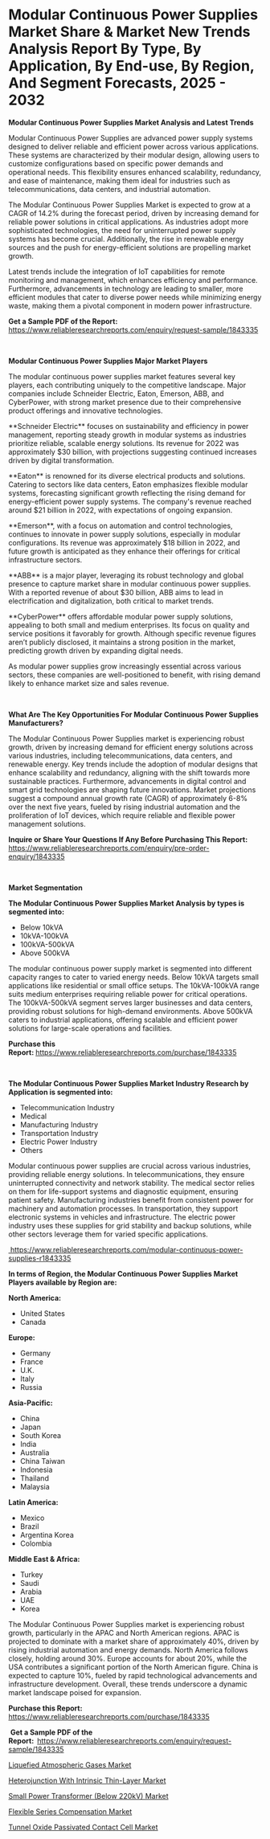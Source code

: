 <p><h1>Modular Continuous Power Supplies Market Share & Market New Trends Analysis Report By Type, By Application, By End-use, By Region, And Segment Forecasts, 2025 - 2032</h1></p><p><strong>Modular Continuous Power Supplies Market Analysis and Latest Trends</strong></p>
<p><p>Modular Continuous Power Supplies are advanced power supply systems designed to deliver reliable and efficient power across various applications. These systems are characterized by their modular design, allowing users to customize configurations based on specific power demands and operational needs. This flexibility ensures enhanced scalability, redundancy, and ease of maintenance, making them ideal for industries such as telecommunications, data centers, and industrial automation.</p><p>The Modular Continuous Power Supplies Market is expected to grow at a CAGR of 14.2% during the forecast period, driven by increasing demand for reliable power solutions in critical applications. As industries adopt more sophisticated technologies, the need for uninterrupted power supply systems has become crucial. Additionally, the rise in renewable energy sources and the push for energy-efficient solutions are propelling market growth. </p><p>Latest trends include the integration of IoT capabilities for remote monitoring and management, which enhances efficiency and performance. Furthermore, advancements in technology are leading to smaller, more efficient modules that cater to diverse power needs while minimizing energy waste, making them a pivotal component in modern power infrastructure.</p></p>
<p><strong>Get a Sample PDF of the Report:&nbsp;</strong> <a href="https://www.reliableresearchreports.com/enquiry/request-sample/1843335?utm_campaign=48&utm_medium=2&utm_source=Github&utm_content=ia&utm_term=14022025&utm_id=modular-continuous-power-supplies">https://www.reliableresearchreports.com/enquiry/request-sample/1843335</a></p>
<p>&nbsp;</p>
<p><strong>Modular Continuous Power Supplies Major Market Players</strong></p>
<p><p>The modular continuous power supplies market features several key players, each contributing uniquely to the competitive landscape. Major companies include Schneider Electric, Eaton, Emerson, ABB, and CyberPower, with strong market presence due to their comprehensive product offerings and innovative technologies.</p><p>**Schneider Electric** focuses on sustainability and efficiency in power management, reporting steady growth in modular systems as industries prioritize reliable, scalable energy solutions. Its revenue for 2022 was approximately $30 billion, with projections suggesting continued increases driven by digital transformation.</p><p>**Eaton** is renowned for its diverse electrical products and solutions. Catering to sectors like data centers, Eaton emphasizes flexible modular systems, forecasting significant growth reflecting the rising demand for energy-efficient power supply systems. The company's revenue reached around $21 billion in 2022, with expectations of ongoing expansion.</p><p>**Emerson**, with a focus on automation and control technologies, continues to innovate in power supply solutions, especially in modular configurations. Its revenue was approximately $18 billion in 2022, and future growth is anticipated as they enhance their offerings for critical infrastructure sectors.</p><p>**ABB** is a major player, leveraging its robust technology and global presence to capture market share in modular continuous power supplies. With a reported revenue of about $30 billion, ABB aims to lead in electrification and digitalization, both critical to market trends.</p><p>**CyberPower** offers affordable modular power supply solutions, appealing to both small and medium enterprises. Its focus on quality and service positions it favorably for growth. Although specific revenue figures aren’t publicly disclosed, it maintains a strong position in the market, predicting growth driven by expanding digital needs.</p><p>As modular power supplies grow increasingly essential across various sectors, these companies are well-positioned to benefit, with rising demand likely to enhance market size and sales revenue.</p></p>
<p>&nbsp;</p>
<p><strong>What Are The Key Opportunities For Modular Continuous Power Supplies Manufacturers?</strong></p>
<p><p>The Modular Continuous Power Supplies market is experiencing robust growth, driven by increasing demand for efficient energy solutions across various industries, including telecommunications, data centers, and renewable energy. Key trends include the adoption of modular designs that enhance scalability and redundancy, aligning with the shift towards more sustainable practices. Furthermore, advancements in digital control and smart grid technologies are shaping future innovations. Market projections suggest a compound annual growth rate (CAGR) of approximately 6-8% over the next five years, fueled by rising industrial automation and the proliferation of IoT devices, which require reliable and flexible power management solutions.</p></p>
<p><strong>Inquire or Share Your Questions If Any Before Purchasing This Report:</strong> <a href="https://www.reliableresearchreports.com/enquiry/pre-order-enquiry/1843335?utm_campaign=48&utm_medium=2&utm_source=Github&utm_content=ia&utm_term=14022025&utm_id=modular-continuous-power-supplies">https://www.reliableresearchreports.com/enquiry/pre-order-enquiry/1843335</a></p>
<p>&nbsp;</p>
<p><strong>Market Segmentation</strong></p>
<p><strong>The Modular Continuous Power Supplies Market Analysis by types is segmented into:</strong></p>
<p><ul><li>Below 10kVA</li><li>10kVA-100kVA</li><li>100kVA-500kVA</li><li>Above 500kVA</li></ul></p>
<p><p>The modular continuous power supply market is segmented into different capacity ranges to cater to varied energy needs. Below 10kVA targets small applications like residential or small office setups. The 10kVA-100kVA range suits medium enterprises requiring reliable power for critical operations. The 100kVA-500kVA segment serves larger businesses and data centers, providing robust solutions for high-demand environments. Above 500kVA caters to industrial applications, offering scalable and efficient power solutions for large-scale operations and facilities.</p></p>
<p><strong>Purchase this Report:&nbsp;</strong><a href="https://www.reliableresearchreports.com/purchase/1843335?utm_campaign=48&utm_medium=2&utm_source=Github&utm_content=ia&utm_term=14022025&utm_id=modular-continuous-power-supplies">https://www.reliableresearchreports.com/purchase/1843335</a></p>
<p>&nbsp;</p>
<p><strong>The Modular Continuous Power Supplies Market Industry Research by Application is segmented into:</strong></p>
<p><ul><li>Telecommunication Industry</li><li>Medical</li><li>Manufacturing Industry</li><li>Transportation Industry</li><li>Electric Power Industry</li><li>Others</li></ul></p>
<p><p>Modular continuous power supplies are crucial across various industries, providing reliable energy solutions. In telecommunications, they ensure uninterrupted connectivity and network stability. The medical sector relies on them for life-support systems and diagnostic equipment, ensuring patient safety. Manufacturing industries benefit from consistent power for machinery and automation processes. In transportation, they support electronic systems in vehicles and infrastructure. The electric power industry uses these supplies for grid stability and backup solutions, while other sectors leverage them for varied specific applications.</p></p>
<p><a href="https://www.reliableresearchreports.com/modular-continuous-power-supplies-r1843335?utm_campaign=48&utm_medium=2&utm_source=Github&utm_content=ia&utm_term=14022025&utm_id=modular-continuous-power-supplies">&nbsp;https://www.reliableresearchreports.com/modular-continuous-power-supplies-r1843335</a></p>
<p><strong>In terms of Region, the Modular Continuous Power Supplies Market Players available by Region are:</strong></p>
<p>
    <p> <strong> North America: </strong>
        <ul>
            <li>United States</li>
            <li>Canada</li>
        </ul>
        </p> 
    <p> <strong> Europe: </strong>
        <ul>
            <li>Germany</li>
            <li>France</li>
            <li>U.K.</li>
            <li>Italy</li>
            <li>Russia</li>
        </ul>
        </p> 
    <p> <strong> Asia-Pacific: </strong>
        <ul>
            <li>China</li>
            <li>Japan</li>
            <li>South Korea</li>
            <li>India</li>
            <li>Australia</li>
            <li>China Taiwan</li>
            <li>Indonesia</li>
            <li>Thailand</li>
            <li>Malaysia</li>
        </ul>
        </p> 
    <p> <strong> Latin America: </strong>
        <ul>
            <li>Mexico</li>
            <li>Brazil</li>
            <li>Argentina Korea</li>
            <li>Colombia</li>
        </ul>
        </p> 
    <p> <strong> Middle East & Africa: </strong>
        <ul>
            <li>Turkey</li>
            <li>Saudi</li>
            <li>Arabia</li>
            <li>UAE</li>
            <li>Korea</li>
        </ul>
    </p>
    </p>
<p><p>The Modular Continuous Power Supplies market is experiencing robust growth, particularly in the APAC and North American regions. APAC is projected to dominate with a market share of approximately 40%, driven by rising industrial automation and energy demands. North America follows closely, holding around 30%. Europe accounts for about 20%, while the USA contributes a significant portion of the North American figure. China is expected to capture 10%, fueled by rapid technological advancements and infrastructure development. Overall, these trends underscore a dynamic market landscape poised for expansion.</p></p>
<p><strong>Purchase this Report: </strong><a href="https://www.reliableresearchreports.com/purchase/1843335?utm_campaign=48&utm_medium=2&utm_source=Github&utm_content=ia&utm_term=14022025&utm_id=modular-continuous-power-supplies">https://www.reliableresearchreports.com/purchase/1843335</a></p>
<p>&nbsp;<strong>Get a Sample PDF of the Report:&nbsp;&nbsp;</strong><a href="https://www.reliableresearchreports.com/enquiry/request-sample/1843335?utm_campaign=48&utm_medium=2&utm_source=Github&utm_content=ia&utm_term=14022025&utm_id=modular-continuous-power-supplies">https://www.reliableresearchreports.com/enquiry/request-sample/1843335</a></p>
<p><strong></strong></p>
<p><p><a href="https://github.com/daemluari/Market-Research-Report-List-1/blob/main/liquefied-atmospheric-gases-market.md?utm_campaign=48&utm_medium=2&utm_source=Github&utm_content=ia&utm_term=14022025&utm_id=modular-continuous-power-supplies">Liquefied Atmospheric Gases Market</a></p><p><a href="https://github.com/jhamygunler/Market-Research-Report-List-1/blob/main/heterojunction-with-intrinsic-thin-layer-market.md?utm_campaign=48&utm_medium=2&utm_source=Github&utm_content=ia&utm_term=14022025&utm_id=modular-continuous-power-supplies">Heterojunction With Intrinsic Thin-Layer Market</a></p><p><a href="https://github.com/ivetasyizhi/Market-Research-Report-List-1/blob/main/small-power-transformer-below-220kv-market.md?utm_campaign=48&utm_medium=2&utm_source=Github&utm_content=ia&utm_term=14022025&utm_id=modular-continuous-power-supplies">Small Power Transformer (Below 220kV) Market</a></p><p><a href="https://github.com/boysabotzoc/Market-Research-Report-List-1/blob/main/flexible-series-compensation-market.md?utm_campaign=48&utm_medium=2&utm_source=Github&utm_content=ia&utm_term=14022025&utm_id=modular-continuous-power-supplies">Flexible Series Compensation Market</a></p><p><a href="https://github.com/vigoseiler/Market-Research-Report-List-1/blob/main/tunnel-oxide-passivated-contact-cell-market.md?utm_campaign=48&utm_medium=2&utm_source=Github&utm_content=ia&utm_term=14022025&utm_id=modular-continuous-power-supplies">Tunnel Oxide Passivated Contact Cell Market</a></p></p>